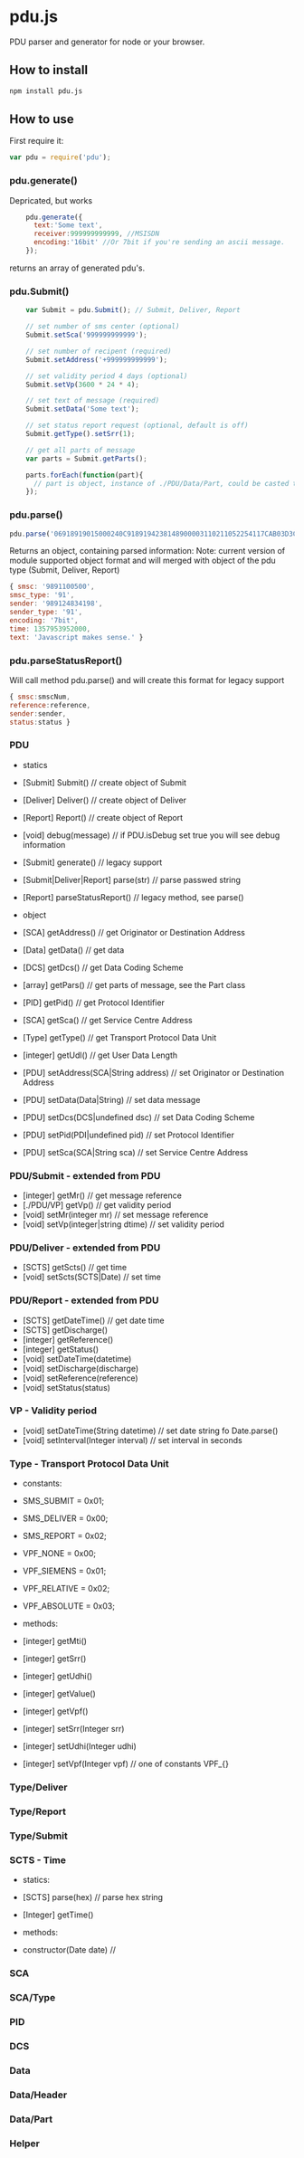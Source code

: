 # pdu.js

PDU parser and generator for node or your browser.

## How to install

```bash
npm install pdu.js
```

## How to use

First require it:
```js
var pdu = require('pdu');
```


### pdu.generate() 
Depricated, but works
```js
    pdu.generate({
      text:'Some text',
      receiver:999999999999, //MSISDN
      encoding:'16bit' //Or 7bit if you're sending an ascii message.
    });
```

returns an array of generated pdu's.

### pdu.Submit() 
```js
    var Submit = pdu.Submit(); // Submit, Deliver, Report

    // set number of sms center (optional)
    Submit.setSca('999999999999');

    // set number of recipent (required)
    Submit.setAddress('+999999999999');

    // set validity period 4 days (optional)
    Submit.setVp(3600 * 24 * 4);

    // set text of message (required)
    Submit.setData('Some text');

    // set status report request (optional, default is off)
    Submit.getType().setSrr(1);

    // get all parts of message
    var parts = Submit.getParts();

    parts.forEach(function(part){
      // part is object, instance of ./PDU/Data/Part, could be casted to string like ('' + part) or part.toString()
    });
```

### pdu.parse()
```js
pdu.parse('06918919015000240C9189194238148900003110211052254117CAB03D3C1FCBD3703AA81D5E97E7A079D93D2FBB00');
```

Returns an object, containing parsed information:
Note: current version of module supported object format and will merged with object of the pdu type (Submit, Deliver, Report) 
```js
{ smsc: '9891100500',
smsc_type: '91',
sender: '989124834198',
sender_type: '91',
encoding: '7bit',
time: 1357953952000,
text: 'Javascript makes sense.' }
```

### pdu.parseStatusReport()
Will call method pdu.parse() and will create this format for legacy support 
```js
{ smsc:smscNum,
reference:reference,
sender:sender,
status:status }
```

### PDU
* statics 
 * [Submit] Submit() // create object of Submit
 * [Deliver] Deliver() // create object of Deliver
 * [Report] Report() // create object of Report
 * [void] debug(message) // if PDU.isDebug set true you will see debug information
 * [Submit] generate() // legacy support
 * [Submit|Deliver|Report] parse(str) // parse passwed string 
 * [Report] parseStatusReport() // legacy method, see parse() 

* object
 * [SCA] getAddress() // get Originator or Destination Address
 * [Data] getData() // get data 
 * [DCS] getDcs() // get Data Coding Scheme
 * [array] getPars() // get parts of message, see the Part class
 * [PID] getPid() // get Protoсol Identifier
 * [SCA] getSca() // get Service Centre Address
 * [Type] getType() // get Transport Protocol Data Unit
 * [integer] getUdl() // get User Data Length
 * [PDU] setAddress(SCA|String address) // set Originator or Destination Address
 * [PDU] setData(Data|String) // set data message
 * [PDU] setDcs(DCS|undefined dsc) // set Data Coding Scheme
 * [PDU] setPid(PDI|undefined pid) // set Protoсol Identifier
 * [PDU] setSca(SCA|String sca) // set Service Centre Address


### PDU/Submit - extended from PDU
* [integer] getMr() // get message reference
* [./PDU/VP] getVp() // get validity period
* [void] setMr(integer mr) // set message reference
* [void] setVp(integer|string dtime) // set validity period

### PDU/Deliver - extended from PDU
* [SCTS] getScts() // get time
* [void] setScts(SCTS|Date) // set time

### PDU/Report - extended from PDU
* [SCTS] getDateTime() // get date time
* [SCTS] getDischarge() 
* [integer] getReference()
* [integer] getStatus()
* [void] setDateTime(datetime)
* [void] setDischarge(discharge)
* [void] setReference(reference)
* [void] setStatus(status)

### VP - Validity period
* [void] setDateTime(String datetime) // set date string fo Date.parse()
* [void] setInterval(Integer interval) // set interval in seconds

### Type - Transport Protocol Data Unit

* constants:
 * SMS_SUBMIT   = 0x01;
 * SMS_DELIVER  = 0x00;
 * SMS_REPORT   = 0x02;

 * VPF_NONE     = 0x00;
 * VPF_SIEMENS  = 0x01;
 * VPF_RELATIVE = 0x02;
 * VPF_ABSOLUTE = 0x03;

* methods:
 * [integer] getMti()
 * [integer] getSrr()
 * [integer] getUdhi()
 * [integer] getValue()
 * [integer] getVpf()

 * [integer] setSrr(Integer srr)
 * [integer] setUdhi(Integer udhi)
 * [integer] setVpf(Integer vpf) // one of constants VPF_{}

### Type/Deliver
### Type/Report
### Type/Submit

### SCTS - Time
* statics:
 * [SCTS] parse(hex) // parse hex string
 * [Integer] getTime()

* methods:
 * constructor(Date date) // 

### SCA 
### SCA/Type
### PID 
### DCS
### Data
### Data/Header
### Data/Part
### Helper